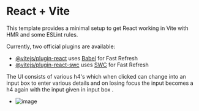 # React + Vite

This template provides a minimal setup to get React working in Vite with HMR and some ESLint rules.

Currently, two official plugins are available:

- [@vitejs/plugin-react](https://github.com/vitejs/vite-plugin-react/blob/main/packages/plugin-react/README.md) uses [Babel](https://babeljs.io/) for Fast Refresh
- [@vitejs/plugin-react-swc](https://github.com/vitejs/vite-plugin-react-swc) uses [SWC](https://swc.rs/) for Fast Refresh





The UI consists of various h4's which when clicked can change into an input box to enter various details and on losing focus the input becomes a h4 again with the input given in input box .

- ![image](https://github.com/sumit-1803/CV-Builder/assets/109499057/07d4c542-bde2-4283-90c6-e50a4c516c51)

